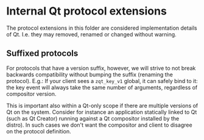 # Internal Qt protocol extensions

The protocol extensions in this folder are considered implementation details of
Qt. I.e. they may removed, renamed or changed without warning.

## Suffixed  protocols

For protocols that have a version suffix, however, we will strive to not break
backwards compatibility without bumping the suffix (renaming the protocol).
E.g.: If your client sees a `zqt_key_v1` global, it can safely bind to it:
the key event will always take the same number of arguments, regardless of
compositor version.

This is important also within a Qt-only scope if there are multiple versions of
Qt on the system. Consider for instance an application statically linked to Qt
(such as Qt Creator) running against a Qt compositor installed by the distro).
In such cases we don't want the compositor and client to disagree on the
protocol definition.
